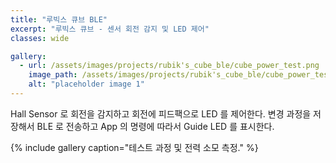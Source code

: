 ```yaml
---
title: "루빅스 큐브 BLE"
excerpt: "루빅스 큐브 - 센서 회전 감지 및 LED 제어"
classes: wide

gallery:
  - url: /assets/images/projects/rubik's_cube_ble/cube_power_test.png
    image_path: /assets/images/projects/rubik's_cube_ble/cube_power_test.png
    alt: "placeholder image 1"
---
```


Hall Sensor 로 회전을 감지하고 회전에 피드팩으로 LED 를 제어한다. 
변경 과정을 저장해서 BLE 로 전송하고 App 의 명령에 따라서 Guide LED 를 표시한다.

{% include gallery caption="테스트 과정 및 전력 소모 측정." %}


